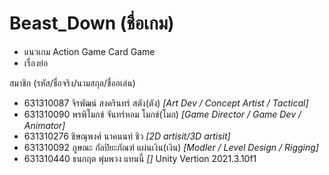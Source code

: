 # Beast_Down (ชื่อเกม)
   - แนวเกม
Action Game 
Card Game
   - เรื่องย่อ
   
สมาชิก (รหัส/ชื่อจริง/นามสกุล/ชื่ออเล่น)
 - 631310087	จิรพัฒน์ สงครินทร์     สตัง(ตัง)        *[Art Dev / Concept Artist / Tactical]*
 - 631310090	พรพิโมกข์ จันทร์หอม   โมกข์(โมก)     *[Game Director / Game Dev / Animator]*
 - 631310276	ชิษณุพงศ์ นาคนนท์    ชิว             *[2D artisit/3D artisit]*
 - 631310092	ภูษณะ กัลปิยะภัณฑ์    แผ่นเงิน(เงิน)    *[Modler / Level Design / Rigging]*
 - 631310440	ธนกฤต พุ่มพวง       แทนนี้          *[]*
Unity Vertion 2021.3.10f1

